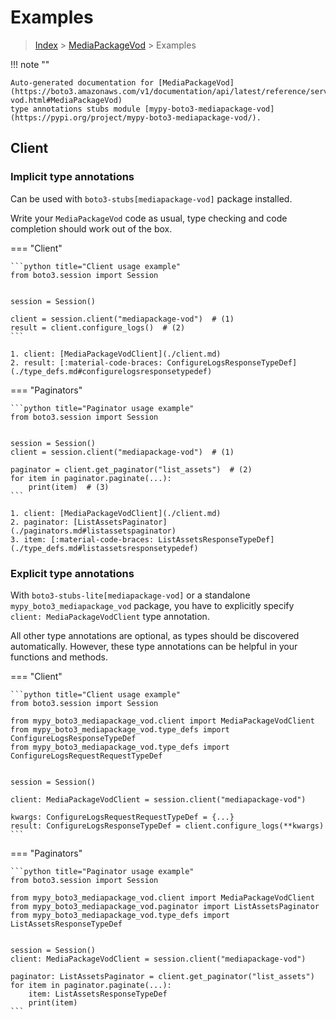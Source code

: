 # Examples

> [Index](../README.md) > [MediaPackageVod](./README.md) > Examples

!!! note ""

    Auto-generated documentation for [MediaPackageVod](https://boto3.amazonaws.com/v1/documentation/api/latest/reference/services/mediapackage-vod.html#MediaPackageVod)
    type annotations stubs module [mypy-boto3-mediapackage-vod](https://pypi.org/project/mypy-boto3-mediapackage-vod/).

## Client

### Implicit type annotations

Can be used with `boto3-stubs[mediapackage-vod]` package installed.

Write your `MediaPackageVod` code as usual,
type checking and code completion should work out of the box.


=== "Client"

    ```python title="Client usage example"
    from boto3.session import Session


    session = Session()

    client = session.client("mediapackage-vod")  # (1)
    result = client.configure_logs()  # (2)
    ```

    1. client: [MediaPackageVodClient](./client.md)
    2. result: [:material-code-braces: ConfigureLogsResponseTypeDef](./type_defs.md#configurelogsresponsetypedef) 



=== "Paginators"

    ```python title="Paginator usage example"
    from boto3.session import Session


    session = Session()
    client = session.client("mediapackage-vod")  # (1)

    paginator = client.get_paginator("list_assets")  # (2)
    for item in paginator.paginate(...):
        print(item)  # (3)
    ```

    1. client: [MediaPackageVodClient](./client.md)
    2. paginator: [ListAssetsPaginator](./paginators.md#listassetspaginator)
    3. item: [:material-code-braces: ListAssetsResponseTypeDef](./type_defs.md#listassetsresponsetypedef) 




### Explicit type annotations

With `boto3-stubs-lite[mediapackage-vod]`
or a standalone `mypy_boto3_mediapackage_vod` package, you have to explicitly specify `client: MediaPackageVodClient` type annotation.

All other type annotations are optional, as types should be discovered automatically.
However, these type annotations can be helpful in your functions and methods.


=== "Client"

    ```python title="Client usage example"
    from boto3.session import Session

    from mypy_boto3_mediapackage_vod.client import MediaPackageVodClient
    from mypy_boto3_mediapackage_vod.type_defs import ConfigureLogsResponseTypeDef
    from mypy_boto3_mediapackage_vod.type_defs import ConfigureLogsRequestRequestTypeDef


    session = Session()

    client: MediaPackageVodClient = session.client("mediapackage-vod")

    kwargs: ConfigureLogsRequestRequestTypeDef = {...}
    result: ConfigureLogsResponseTypeDef = client.configure_logs(**kwargs)
    ```



=== "Paginators"

    ```python title="Paginator usage example"
    from boto3.session import Session

    from mypy_boto3_mediapackage_vod.client import MediaPackageVodClient
    from mypy_boto3_mediapackage_vod.paginator import ListAssetsPaginator
    from mypy_boto3_mediapackage_vod.type_defs import ListAssetsResponseTypeDef


    session = Session()
    client: MediaPackageVodClient = session.client("mediapackage-vod")

    paginator: ListAssetsPaginator = client.get_paginator("list_assets")
    for item in paginator.paginate(...):
        item: ListAssetsResponseTypeDef
        print(item)
    ```




